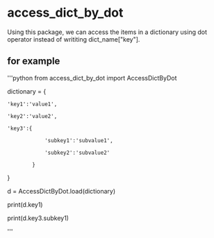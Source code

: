# access_dict_by_dot
Using this package, we can access the items in a dictionary using dot operator instead of writiting dict_name["key"].

## for example
'''python
from access_dict_by_dot import AccessDictByDot

dictionary = {

    'key1':'value1',
    
    'key2':'value2',
   
    'key3':{
    
                'subkey1':'subvalue1',                
                
                'subkey2':'subvalue2'
                             
            }
                      
}

d = AccessDictByDot.load(dictionary)

print(d.key1)

print(d.key3.subkey1)



'''




